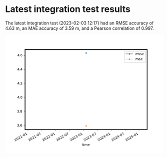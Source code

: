 
Latest integration test results
===============================


The latest integration test (2023-02-03 12:17) had an RMSE accuracy of 4.63 m, an MAE accuracy of 3.59 m, and a Pearson correlation of 0.997.

<img src="stats_tests.png" width="600"/>